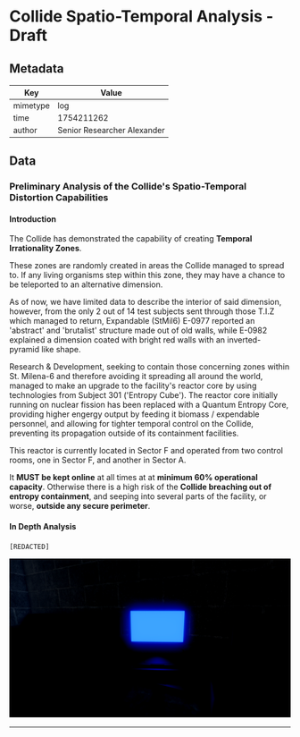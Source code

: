 # Collide Spatio-Temporal Analysis - Draft

## Metadata

| Key | Value |
|---|---|
| mimetype | log |
| time | 1754211262 |
| author | Senior Researcher Alexander |

## Data

### Preliminary Analysis of the Collide's Spatio-Temporal Distortion Capabilities

#### Introduction

The Collide has demonstrated the capability of creating **Temporal Irrationality Zones**.

These zones are randomly created in areas the Collide managed to spread to. If any living organisms step within this zone,
they may have a chance to be teleported to an alternative dimension.

As of now, we have limited data to describe the interior of said dimension, however, from the only 2 out of 14 test subjects sent through those T.I.Z which managed to return,
Expandable (StMil6) E-0977 reported an 'abstract' and 'brutalist' structure made out of old walls, while E-0982 explained a dimension coated with bright red walls with an inverted-pyramid like shape.

Research & Development, seeking to contain those concerning zones within St. Milena-6 and therefore avoiding it spreading all around the world,
managed to make an upgrade to the facility's reactor core by using technologies from Subject 301 ('Entropy Cube').
The reactor core initially running on nuclear fission has been replaced with a Quantum Entropy Core, providing higher engergy output by feeding it biomass / expendable personnel,
and allowing for tighter temporal control on the Collide, preventing its propagation outside of its containment facilities.

This reactor is currently located in Sector F and operated from two control rooms, one in Sector F, and another in Sector A.

It **MUST be kept online** at all times at at **minimum 60% operational capacity**. Otherwise there is a high risk of the **Collide breaching out of entropy containment**, and seeping into several parts of the facility,
or worse, **outside any secure perimeter**. 

#### In Depth Analysis

``[REDACTED]``

![intel](/assets/intel_computer_2.png)

***
